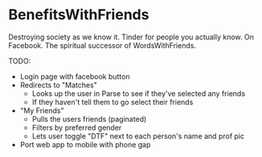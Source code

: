 # BenefitsWithFriends
Destroying society as we know it. Tinder for people you actually know. On Facebook. The spiritual successor of WordsWithFriends.

TODO:
- Login page with facebook button
- Redirects to "Matches"
  - Looks up the user in Parse to see if they've selected any friends
  - If they haven't tell them to go select their friends 
- "My Friends"
  - Pulls the users friends (paginated)
  - Filters by preferred gender
  - Lets user toggle "DTF" next to each person's name and prof pic 
- Port web app to mobile with phone gap
